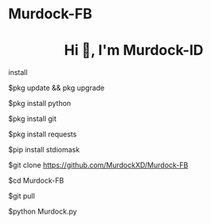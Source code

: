 # Murdock-FB
<h1 align="center">Hi 👋, I'm Murdock-ID</h1>




install


$pkg update && pkg upgrade

$pkg install python

$pkg install git

$pkg install requests

$pip install stdiomask

$git clone https://github.com/MurdockXD/Murdock-FB

$cd Murdock-FB

$git pull

$python Murdock.py
